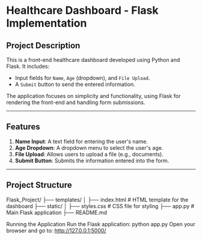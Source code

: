 # **Healthcare Dashboard - Flask Implementation**

## **Project Description**
This is a front-end healthcare dashboard developed using Python and Flask. It includes:
- Input fields for `Name`, `Age` (dropdown), and `File Upload`.
- A `Submit` button to send the entered information.

The application focuses on simplicity and functionality, using Flask for rendering the front-end and handling form submissions.

---

## **Features**
1. **Name Input**: A text field for entering the user's name.
2. **Age Dropdown**: A dropdown menu to select the user's age.
3. **File Upload**: Allows users to upload a file (e.g., documents).
4. **Submit Button**: Submits the information entered into the form.

---

## **Project Structure**

Flask_Project/ ├── templates/ │ ├── index.html # HTML template for the dashboard ├── static/ │ ├── styles.css # CSS file for styling ├── app.py # Main Flask application ├── README.md 

Running the Application
Run the Flask application:
python app.py
Open your browser and go to:
http://127.0.0.1:5000/

